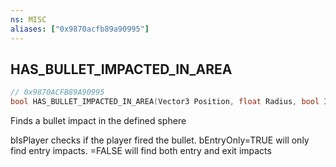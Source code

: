 ```yaml
---
ns: MISC
aliases: ["0x9870acfb89a90995"]
---
```

## HAS_BULLET_IMPACTED_IN_AREA

```c
// 0x9870ACFB89A90995
bool HAS_BULLET_IMPACTED_IN_AREA(Vector3 Position, float Radius, bool IsPlayer, bool EntryOnly);
```

Finds a bullet impact in the defined sphere

bIsPlayer checks if the player fired the bullet. bEntryOnly=TRUE will only find entry impacts. =FALSE will find both entry and exit impacts

